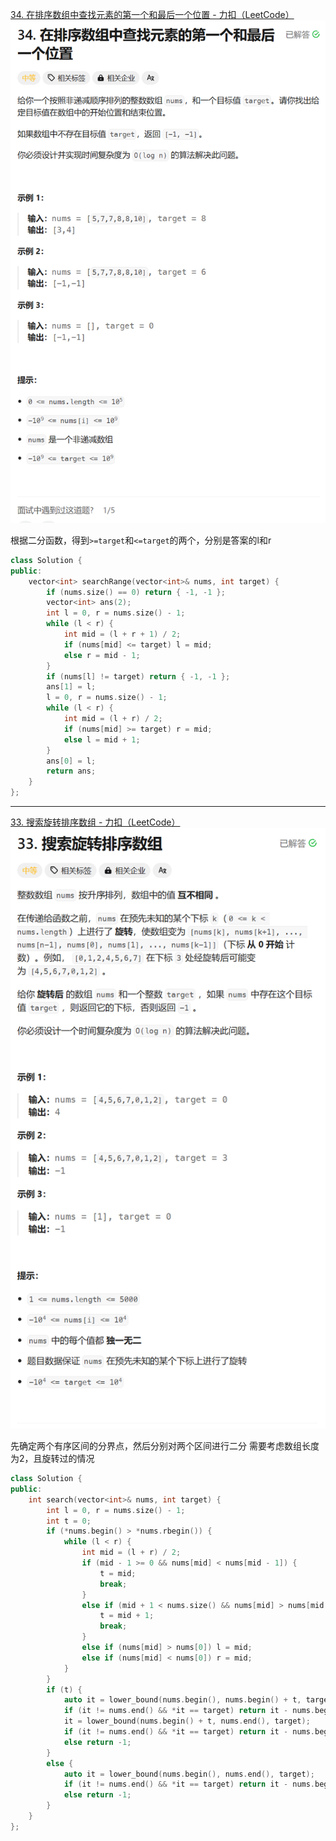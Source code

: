 [34. 在排序数组中查找元素的第一个和最后一个位置 - 力扣（LeetCode）](https://leetcode.cn/problems/find-first-and-last-position-of-element-in-sorted-array/description/?envType=study-plan-v2&envId=top-100-liked)
![image.png](https://raw.githubusercontent.com/ren77281/pigco-image/main/img/202406031637643.png)

根据二分函数，得到`>=target`和`<=target`的两个，分别是答案的l和r
```cpp
class Solution {
public:
    vector<int> searchRange(vector<int>& nums, int target) {
        if (nums.size() == 0) return { -1, -1 };
        vector<int> ans(2);
        int l = 0, r = nums.size() - 1;
        while (l < r) {
            int mid = (l + r + 1) / 2;
            if (nums[mid] <= target) l = mid;
            else r = mid - 1;
        }
        if (nums[l] != target) return { -1, -1 };
        ans[1] = l;
        l = 0, r = nums.size() - 1;
        while (l < r) {
            int mid = (l + r) / 2;
            if (nums[mid] >= target) r = mid;
            else l = mid + 1;
        }
        ans[0] = l;
        return ans;
    }
};
```
***
[33. 搜索旋转排序数组 - 力扣（LeetCode）](https://leetcode.cn/problems/search-in-rotated-sorted-array/?envType=study-plan-v2&envId=top-100-liked)
![image.png](https://raw.githubusercontent.com/ren77281/pigco-image/main/img/202406031705789.png)

先确定两个有序区间的分界点，然后分别对两个区间进行二分
需要考虑数组长度为2，且旋转过的情况
```cpp
class Solution {
public:
    int search(vector<int>& nums, int target) {
        int l = 0, r = nums.size() - 1;
        int t = 0;
        if (*nums.begin() > *nums.rbegin()) {
            while (l < r) {
                int mid = (l + r) / 2;
                if (mid - 1 >= 0 && nums[mid] < nums[mid - 1]) {
                    t = mid;
                    break;
                }
                else if (mid + 1 < nums.size() && nums[mid] > nums[mid + 1]) {
                    t = mid + 1;
                    break;
                }
                else if (nums[mid] > nums[0]) l = mid;
                else if (nums[mid] < nums[0]) r = mid;
            }
        }
        if (t) {
            auto it = lower_bound(nums.begin(), nums.begin() + t, target);
            if (it != nums.end() && *it == target) return it - nums.begin();
            it = lower_bound(nums.begin() + t, nums.end(), target);
            if (it != nums.end() && *it == target) return it - nums.begin();
            else return -1;
        }
        else {
            auto it = lower_bound(nums.begin(), nums.end(), target);
            if (it != nums.end() && *it == target) return it - nums.begin();
            else return -1;
        }
    }
};
```
